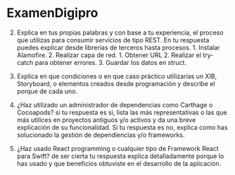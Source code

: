 # ExamenDigipro

2. Explica en tus propias palabras y con base a tu experiencia, el proceso que utilizas para consumir servicios de tipo REST. En tu respuesta puedes explicar desde librerías de terceros hasta procesos.
        1. Instalar Alamofire.
        2. Realizar capa de red.
          1. Obtener URL
          2. Realizar el try-catch para obtener errores.
        3. Guardar los datos en struct.
          
        

3. Explica en que condiciones o en que caso práctico utilizarías un XIB, Storyboard, o elementos creados desde programación y describe el porque de cada uno.

4. ¿Haz utilizado un administrador de dependencias como Carthage o Cocoapods? si tu respuesta es si, lista las más representativas o las que más utilices en proyectos antiguos y/o activos y da una breve explicación de su funcionalidad. Si tu respuesta es no, explica como has solucionado la gestión de dependiencias y/o frameworks.

5. ¿Haz usado React programming o cualquier tipo de Framework React para Swift? de ser cierta tu respuesta explica detalladamente porque lo has usado y que beneficios obtuviste en el desarrollo de la aplicación.
